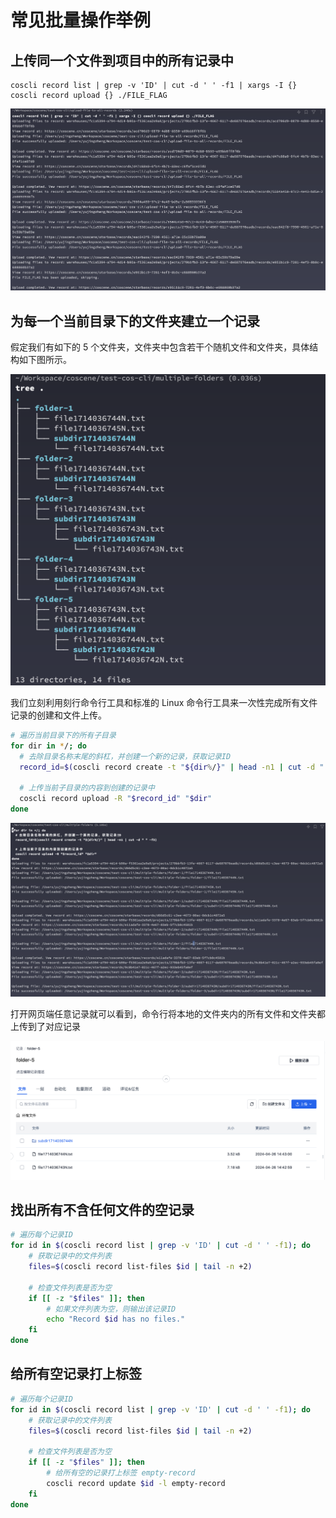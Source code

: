 # 常见批量操作举例

## 上传同一个文件到项目中的所有记录中

```
coscli record list | grep -v 'ID' | cut -d ' ' -f1 | xargs -I {} coscli record upload {} ./FILE_FLAG
```

![coscli-upload-file-to-all-records](./img/coscli-upload-file-to-all-records.png)

## 为每一个当前目录下的文件夹建立一个记录

假定我们有如下的 5 个文件夹，文件夹中包含若干个随机文件和文件夹，具体结构如下图所示。

![list-folders-tree-view](./img/list-folders-tree-view.png)

我们立刻利用刻行命令行工具和标准的 Linux 命令行工具来一次性完成所有文件记录的创建和文件上传。

```bash
# 遍历当前目录下的所有子目录
for dir in */; do
  # 去除目录名称末尾的斜杠，并创建一个新的记录，获取记录ID
  record_id=$(coscli record create -t "${dir%/}" | head -n1 | cut -d " " -f3)

  # 上传当前子目录的内容到创建的记录中
  coscli record upload -R "$record_id" "$dir"
done
```

![coscli-create-and-upload-multiple-folders](./img/coscli-create-and-upload-multiple-folders.png)

打开网页端任意记录就可以看到，命令行将本地的文件夹内的所有文件和文件夹都上传到了对应记录

![coscli-multiple-folders-uploaded](./img/coscli-multiple-folders-uploaded.png)

## 找出所有不含任何文件的空记录

```bash
# 遍历每个记录ID
for id in $(coscli record list | grep -v 'ID' | cut -d ' ' -f1); do
    # 获取记录中的文件列表
    files=$(coscli record list-files $id | tail -n +2)

    # 检查文件列表是否为空
    if [[ -z "$files" ]]; then
        # 如果文件列表为空，则输出该记录ID
        echo "Record $id has no files."
    fi
done
```

## 给所有空记录打上标签

```bash
# 遍历每个记录ID
for id in $(coscli record list | grep -v 'ID' | cut -d ' ' -f1); do
    # 获取记录中的文件列表
    files=$(coscli record list-files $id | tail -n +2)

    # 检查文件列表是否为空
    if [[ -z "$files" ]]; then
        # 给所有空的记录打上标签 empty-record
        coscli record update $id -l empty-record
    fi
done
```
